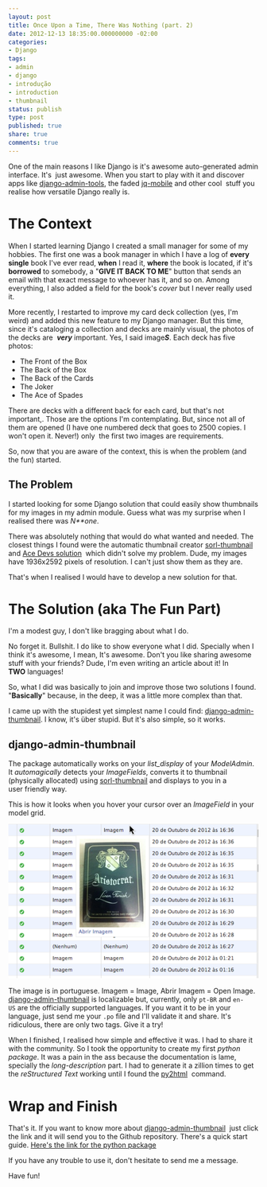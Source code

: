 ```yaml
---
layout: post
title: Once Upon a Time, There Was Nothing (part. 2)
date: 2012-12-13 18:35:00.000000000 -02:00
categories:
- Django
tags:
- admin
- django
- introdução
- introduction
- thumbnail
status: publish
type: post
published: true
share: true
comments: true
---
```


One of the main reasons I like Django is it's awesome auto-generated admin
interface. It's  just awesome. When you start to play with it and discover apps
like [django-admin-tools](https://bitbucket.org/izi/django-admin-tools/wiki/Home),
the faded [jq-mobile](http://code.google.com/p/django-jqmobile/) and other cool 
stuff you realise how versatile Django really is.

# The Context

When I started learning Django I created a small manager for some of my hobbies.
The first one was a book manager in which I have a log of **every single** book
I've ever read, **when** I read it, **where** the book is located, if it's 
**borrowed** to somebody, a "**GIVE IT BACK TO ME**" button that sends an email
with that exact message to whoever has it, and so on. Among everything, I also
added a field for the book's *cover* but I never really used it.

More recently, I restarted to improve my card deck collection (yes, I'm weird)
and added this new feature to my Django manager. But this time, since it's
cataloging a collection and decks are mainly visual, the photos of the decks are 
***very*** important. Yes, I said image***S***. Each deck has five photos:

- The Front of the Box
- The Back of the Box
- The Back of the Cards
- The Joker
- The Ace of Spades

There are decks with a different back for each card, but that's not important,.
Those are the options I'm contemplating. But, since not all of them are opened
(I have one numbered deck that goes to 2500 copies. I won't open it. Never!) only 
the first two images are requirements.

So, now that you are aware of the context, this is when the problem (and the fun) started.

## The Problem

I started looking for some Django solution that could easily show thumbnails for
my images in my admin module. Guess what was my surprise when I realised there
was *N**one*.

There was absolutely nothing that would do what wanted and needed. The closest
things I found were the automatic thumbnail creator [sorl-thumbnail](https://github.com/sorl/sorl-thumbnail)
and [Ace Devs solution](http://www.acedevs.com/blog/2011/07/11/django-admin-list-view-thumbnails/) 
which didn't solve my problem. Dude, my images have 1936x2592 pixels of resolution.
I can't just show them as they are.

That's when I realised I would have to develop a new solution for that.

# The Solution (aka The Fun Part)

I'm a modest guy, I don't like bragging about what I do.

No forget it. Bullshit. I do like to show everyone what I did. Specially when I
think it's awesome, I mean, It's awesome. Don't you like sharing awesome stuff
with your friends? Dude, I'm even writing an article about it! In **TWO** languages!

So, what I did was basically to join and improve those two solutions I found.
"**Basically**" because, in the deep, it was a little more complex than that.

I came up with the stupidest yet simplest name I could find:
[django-admin-thumbnail](https://github.com/fjcaetano/django-admin-thumbnail). I
know, it's über stupid. But it's also simple, so it works.

## django-admin-thumbnail

The package automatically works on your *list_display* of your *ModelAdmin*. It
*automagically* detects your *ImageFields*, converts it to thumbnail (physically
allocated) using [sorl-thumbnail](https://github.com/sorl/sorl-thumbnail) and
displays to you in a user friendly way.

This is how it looks when you hover your cursor over an *ImageField* in your model grid.

[![](/images/thumb_image.png)](/images/thumb_image.png)

The image is in portuguese. Imagem = Image, Abrir Imagem = Open Image.
[django-admin-thumbnail](https://github.com/fjcaetano/django-admin-thumbnail) is
localizable but, currently, only `pt-BR` and `en-US` are the officially supported
languages. If you want it to be in your language, just send me your `.po` file
and I'll validate it and share. It's ridiculous, there are only two tags. Give it a try!

When I finished, I realised how simple and effective it was. I had to share it
with the community. So I took the opportunity to create my first *python package*.
It was a pain in the ass because the documentation is lame, specially the
*long-description* part. I had to generate it a zillion times to get the
*reStructured Text* working until I found the [py2html](http://pypi.python.org/pypi/py2html) 
command.

# Wrap and Finish

That's it. If you want to know more about [django-admin-thumbnail](https://github.com/fjcaetano/django-admin-thumbnail) 
just click the link and it will send you to the Github repository. There's a
quick start guide. [Here's the link for the python package](http://pypi.python.org/pypi/django_admin_thumbnail/0.1.1)

If you have any trouble to use it, don't hesitate to send me a message.

Have fun!

